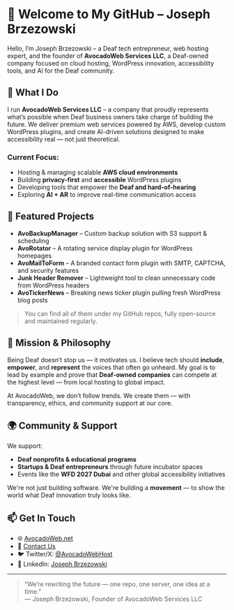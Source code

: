 # 👋 Welcome to My GitHub – Joseph Brzezowski

Hello, I’m Joseph Brzezowski – a Deaf tech entrepreneur, web hosting expert, and the founder of **AvocadoWeb Services LLC**, a Deaf-owned company focused on cloud hosting, WordPress innovation, accessibility tools, and AI for the Deaf community.

## 💼 What I Do

I run **AvocadoWeb Services LLC** – a company that proudly represents what’s possible when Deaf business owners take charge of building the future. We deliver premium web services powered by AWS, develop custom WordPress plugins, and create AI-driven solutions designed to make accessibility real — not just theoretical.

### Current Focus:
- Hosting & managing scalable **AWS cloud environments**
- Building **privacy-first** and **accessible** WordPress plugins
- Developing tools that empower the **Deaf and hard-of-hearing**
- Exploring **AI + AR** to improve real-time communication access

## 🔌 Featured Projects

- **AvoBackupManager** – Custom backup solution with S3 support & scheduling
- **AvoRotator** – A rotating service display plugin for WordPress homepages
- **AvoMailToForm** – A branded contact form plugin with SMTP, CAPTCHA, and security features
- **Junk Header Remover** – Lightweight tool to clean unnecessary code from WordPress headers
- **AvoTickerNews** – Breaking news ticker plugin pulling fresh WordPress blog posts

> You can find all of them under my GitHub repos, fully open-source and maintained regularly.

## 🧠 Mission & Philosophy

Being Deaf doesn’t stop us — it motivates us. I believe tech should **include**, **empower**, and **represent** the voices that often go unheard. My goal is to lead by example and prove that **Deaf-owned companies** can compete at the highest level — from local hosting to global impact.

At AvocadoWeb, we don’t follow trends. We create them — with transparency, ethics, and community support at our core.

## 🌍 Community & Support

We support:
- **Deaf nonprofits & educational programs** 
- **Startups & Deaf entrepreneurs** through future incubator spaces
- Events like the **WFD 2027 Dubai** and other global accessibility initiatives

We're not just building software. We're building a **movement** — to show the world what Deaf innovation truly looks like.

## 📫 Get In Touch

- 🌐 [AvocadoWeb.net](https://avocadoweb.net)
- 📧 [Contact Us](https://avocadoweb.net/contact)
- 🐦 Twitter/X: [@AvocadoWebHost](https://www.x.com/avocadowebnet)
- 💼 LinkedIn: [Joseph Brzezowski](https://www.linkedin.com/company/avocadoweb-services)

---

> “We’re rewriting the future — one repo, one server, one idea at a time.”  
> — Joseph Brzezowski, Founder of AvocadoWeb Services LLC
